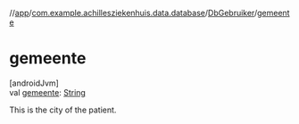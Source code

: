 //[app](../../../index.md)/[com.example.achillesziekenhuis.data.database](../index.md)/[DbGebruiker](index.md)/[gemeente](gemeente.md)

# gemeente

[androidJvm]\
val [gemeente](gemeente.md): [String](https://kotlinlang.org/api/latest/jvm/stdlib/kotlin/-string/index.html)

This is the city of the patient.
